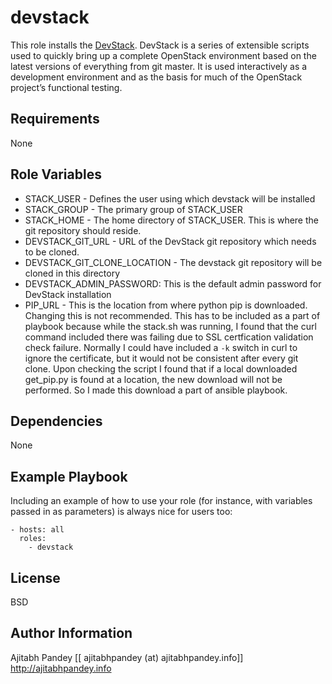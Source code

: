 # devstack

This role installs the [DevStack](http://docs.openstack.org/developer/devstack/). DevStack is a series of extensible scripts used to quickly bring up a complete OpenStack environment based on the latest versions of everything from git master. It is used interactively as a development environment and as the basis for much of the OpenStack project’s functional testing.

## Requirements

None

## Role Variables

* STACK_USER - Defines the user using which devstack will be installed
* STACK_GROUP - The primary group of STACK_USER
* STACK_HOME - The home directory of STACK_USER. This is where the git repository should reside.
* DEVSTACK_GIT_URL - URL of the DevStack git repository which needs to be cloned.
* DEVSTACK_GIT_CLONE_LOCATION - The devstack git repository will be cloned in this directory
* DEVSTACK_ADMIN_PASSWORD: This is the default admin password for DevStack installation
* PIP_URL - This is the location from where python pip is downloaded. Changing this is not recommended. This has to be included as a part of playbook because while the stack.sh was running, I found that the curl command included there was failing due to SSL certfication validation check failure. Normally I could have included a `-k` switch in curl to ignore the certificate, but it would not be consistent after every git clone. Upon checking the script I found that if a local downloaded get_pip.py is found at a location, the new download will not be performed. So I made this download a part of ansible playbook.

## Dependencies

None

## Example Playbook

Including an example of how to use your role (for instance, with variables passed in as parameters) is always nice for users too:

```
- hosts: all
  roles:
    - devstack
```
## License

BSD

## Author Information

Ajitabh Pandey [[ ajitabhpandey (at) ajitabhpandey.info]]
http://ajitabhpandey.info
